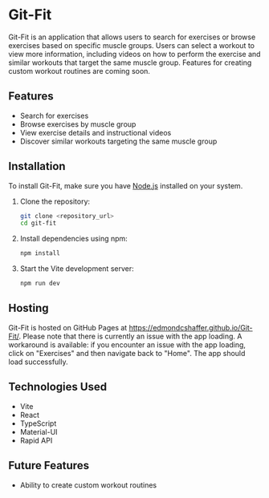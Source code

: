 # Git-Fit

Git-Fit is an application that allows users to search for exercises or browse exercises based on specific muscle groups. Users can select a workout to view more information, including videos on how to perform the exercise and similar workouts that target the same muscle group. Features for creating custom workout routines are coming soon.

## Features

- Search for exercises
- Browse exercises by muscle group
- View exercise details and instructional videos
- Discover similar workouts targeting the same muscle group

## Installation

To install Git-Fit, make sure you have [Node.js](https://nodejs.org/) installed on your system.

1. Clone the repository:
   ```bash
   git clone <repository_url>
   cd git-fit
2. Install dependencies using npm: 
    ```bash
    npm install
3. Start the Vite development server:
    ```bash 
    npm run dev

## Hosting

Git-Fit is hosted on GitHub Pages at https://edmondcshaffer.github.io/Git-Fit/. Please note that there is currently an issue with the app loading. A workaround is available: if you encounter an issue with the app loading, click on "Exercises" and then navigate back to "Home". The app should load successfully.

## Technologies Used
- Vite
- React
- TypeScript
- Material-UI
- Rapid API

## Future Features
- Ability to create custom workout routines
